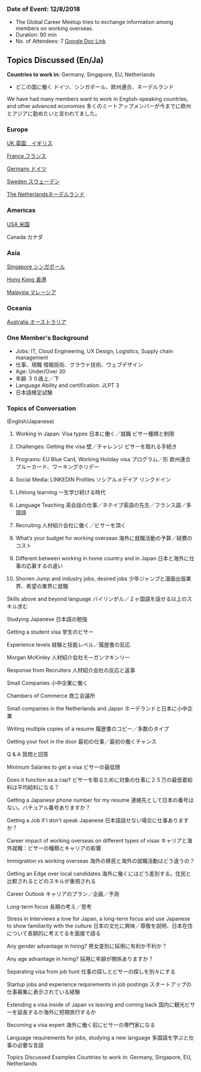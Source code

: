 ### Date of Event: 12/8/2018
* The Global Career Meetup tries to exchange information among members on working overseas. 
* Duration: 90 min
* No. of Attendees: 7
[Google Doc Link](https://drive.google.com/file/d/1BDO1TghJNmolxuT8GFlm_FVcGOaQvkyf/view?usp=sharing)

## Topics Discussed (En/Ja)

**Countries to work in:** 			Germany, Singapore, EU, Netherlands
 * どこの国に働く			ドイツ、シンガポール、欧州連合、ネーデルランド

We have had many members want to work in English-speaking countries, and other advanced economies
多くのミートアップメンバーが今までに欧州とアジアに勤めたいと言われてました。

### Europe

[UK 英国　イギリス](https://audiologiks.zendesk.com/hc/en-us/articles/360013610412-Internal-Transfers-to-other-Offices-Globally-within-the-Same-Company-Competing-Against-Local-Candidates)		

[France	フランス](https://www.audiologiks.com/InterJobs/Europe/france.php)

[Germany ドイツ](https://www.audiologiks.com/InterJobs/Europe/germany.php)

[Sweden	スウェーデン](https://www.audiologiks.com/InterJobs/Europe/sweden.php)

[The Netherlandsネーデルランド](https://audiologiks.zendesk.com/hc/en-us/articles/360020610852)

### Americas

[USA 米国](https://www.audiologiks.com/InterJobs/Americas/NorthAmerica/united_states.php) 

Canada	カナダ

### Asia

[Singapore シンガポール](https://www.audiologiks.com/InterJobs/Asia/singapore.php)

[Hong Kong 香港](https://www.audiologiks.com/InterJobs/Asia/hong_kong.php) 

[Malaysia マレーシア](https://www.audiologiks.com/InterJobs/Asia/malaysia.php)

### Oceania

[Australia オーストラリア](https://www.audiologiks.com/InterJobs/Asia/australia.php)

### One Member's Background

 * Jobs: 	IT, Cloud Engineering, UX Design, Logistics, Supply chain management
 * 仕事、現職	情報技術、クラウド技術、ウェブデザイン
 * Age: 		Under/Over 30
 * 年齢	３０歳上／下
 * Language Ability and certification:	JLPT 3
 * 日本語検定試験	

### Topics of Conversation
(English/Japanese)
1. Working in Japan:	Visa types
日本に働く／就職	 ビサー種類と制限

2. Challenges: 		Getting the visa
壁／チャレンジ		  ビサーを取れる手続き

3. Programs: 		EU Blue Card, Working Holiday visa
プログラム／形		  欧州連合ブルーカード、ワーキングホリデー

4. Social Media:		LINKEDIN Profiles
ソシアルメデイア	 リンクドイン

5. Lifelong learning
一生学び続ける時代

6. Language Teaching
英会話の仕事／ネテイブ英語の先生／フランス語／多国語

7. Recruiting
人材紹介会社に働く／ビサーを頂く

8. What’s your budget for working overseas
海外に就職活動の予算／経費のコスト

9. Different between working in home country and in Japan
日本と海外に仕事の応募するの違い

10. Shonen Jump and industry jobs, desired jobs
少年ジャンプと漫画出版業界、希望の業界に就職

Skills above and beyond language
バイリンがル／２ヶ国語を話せる以上のスキル求む

Studying Japanese
日本語の勉強

Getting a student visa
学生のビサー

Experience levels
経験と技能レベル／履歴書の反応

Morgan McKinley
人材紹介会社モーガンマキンリー

Response from Recruiters
人材紹介会社の反応と返事

Small Companies
小中企業に働く

Chambers of Commerce
商工会議所

Small companies in the Netherlands and Japan
ネーデランドと日本に小中企業

Writing multiple copies of a resume
履歴書のコピー／多数のタイプ

Getting your foot in the door
最初の仕事／最初の働くチャンス

Q & A
質問と回答

Minimum Salaries to get a visa
ビサーの最低限

Does it function as a cap?
ビサーを取るために対象の仕事に２５万の最低着給料は平均給料になる？

Getting a Japanese phone number for my resume
連絡先として日本の番号はない。バチュアル番号ありますか？

Getting a Job if I don’t speak Japanese
日本語話せない場合に仕事ありますか？

Career impact of working overseas on different types of visas
キャリアと海外就職：ビサーの種類とキャリアの影響

Immigration vs working overseas
海外の移民と海外の就職活動はどう違うの？

Getting an Edge over local candidates
海外に働くにはどう差別する。住民と比較されるとどのスキルが重視される

Career Outlook
キャリアのプラン／企画／予測

Long-term focus
長期の考え／思考

Stress in Interviews a love for Japan, a long-term focus and use Japanese to show familiarity with the culture
日本の文化に興味／尊敬を説明、日本在住について長期的に考えてるを面接で語る

Any gender advantage in hiring?
男女差別に採用に有利か不利か？

Any age advantage in hiring?
採用に年齢が関係ありますか？

Separating visa from job hunt
仕事の探しとビサーの探しを別々にする

Startup jobs and experience requirements in job postings
スタートアップの仕事募集に表示されている経験

Extending a visa inside of Japan vs leaving and coming back
国内に観光ビサーを延長するか海外に短期旅行するか

Becoming a visa expert
海外に働く前にビサーの専門家になる

Language requirements for jobs, studying a new language
多国語を学ぶと仕事の必要な言語

Topics Discussed				Examples
Countries to work in: 			Germany, Singapore, EU, Netherlands



